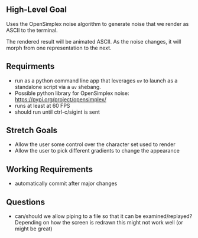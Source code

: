 ## High-Level Goal

Uses the OpenSimplex noise algorithm to generate noise that we render as ASCII to the terminal.

The rendered result will be animated ASCII. As the noise changes, it will morph from one representation to the next.

## Requirments

- run as a python command line app that leverages `uv` to launch as a standalone script via a `uv` shebang.
- Possible python library for OpenSimplex noise: https://pypi.org/project/opensimplex/
- runs at least at 60 FPS
- should run until ctrl-c/sigint is sent

## Stretch Goals
- Allow the user some control over the character set used to render
- Allow the user to pick different gradients to change the appearance


## Working Requirements
- automatically commit after major changes

## Questions
- can/should we allow piping to a file so that it can be examined/replayed? Depending on how the screen is redrawn this might not work well (or might be great)